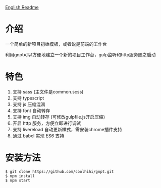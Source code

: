 [English Readme](https://github.com/coolhihi/gnpt/blob/master/README.md)

# 介绍

一个简单的新项目初始模板，或者说是前端的工作台

利用gnpt可以方便地建立一个新的项目工作台，gulp监听和http服务随之启动

# 特色

1. 支持 sass (主文件是common.scss)
2. 支持 typescript
3. 支持 js 压缩混淆
4. 支持 font 自动转存
5. 支持 img 自动转存 (可修改gulpfile.js开启压缩)
6. 开启 http 服务，方便立即进行调试
7. 支持 livereload 自动更新样式，需安装chrome插件支持
8. 通过 babel 实现 ES6 支持

# 安装方法

    $ git clone https://github.com/coolhihi/gnpt.git
    $ npm install
    $ npm start